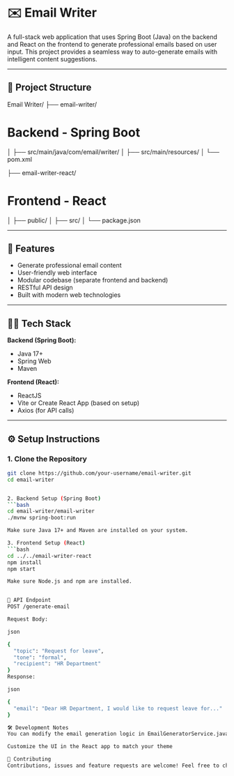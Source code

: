 # ✉️ Email Writer

A full-stack web application that uses Spring Boot (Java) on the backend and React on the frontend to generate professional emails based on user input. This project provides a seamless way to auto-generate emails with intelligent content suggestions.

---

## 📁 Project Structure

Email Writer/
├── email-writer/ 
# Backend - Spring Boot
│ ├── src/main/java/com/email/writer/
│ ├── src/main/resources/
│ └── pom.xml

├── email-writer-react/ 
# Frontend - React
│ ├── public/
│ ├── src/
│ └── package.json



---

## 🚀 Features

- Generate professional email content
- User-friendly web interface
- Modular codebase (separate frontend and backend)
- RESTful API design
- Built with modern web technologies

---

## 🧑‍💻 Tech Stack

**Backend (Spring Boot):**
- Java 17+
- Spring Web
- Maven

**Frontend (React):**
- ReactJS
- Vite or Create React App (based on setup)
- Axios (for API calls)

---

## ⚙️ Setup Instructions

### 1. Clone the Repository

```bash
git clone https://github.com/your-username/email-writer.git
cd email-writer


2. Backend Setup (Spring Boot)
```bash
cd email-writer/email-writer
./mvnw spring-boot:run

Make sure Java 17+ and Maven are installed on your system.

3. Frontend Setup (React)
```bash
cd ../../email-writer-react
npm install
npm start

Make sure Node.js and npm are installed.


🔌 API Endpoint
POST /generate-email

Request Body:

json

{
  "topic": "Request for leave",
  "tone": "formal",
  "recipient": "HR Department"
}
Response:

json

{
  "email": "Dear HR Department, I would like to request leave for..."
}

🛠️ Development Notes
You can modify the email generation logic in EmailGeneratorService.java

Customize the UI in the React app to match your theme

🤝 Contributing
Contributions, issues and feature requests are welcome! Feel free to check issues page if you'd like to help.
